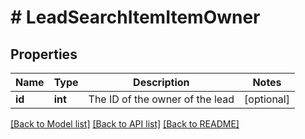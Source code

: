 # # LeadSearchItemItemOwner

## Properties

Name | Type | Description | Notes
------------ | ------------- | ------------- | -------------
**id** | **int** | The ID of the owner of the lead | [optional]

[[Back to Model list]](../../README.md#models) [[Back to API list]](../../README.md#endpoints) [[Back to README]](../../README.md)
